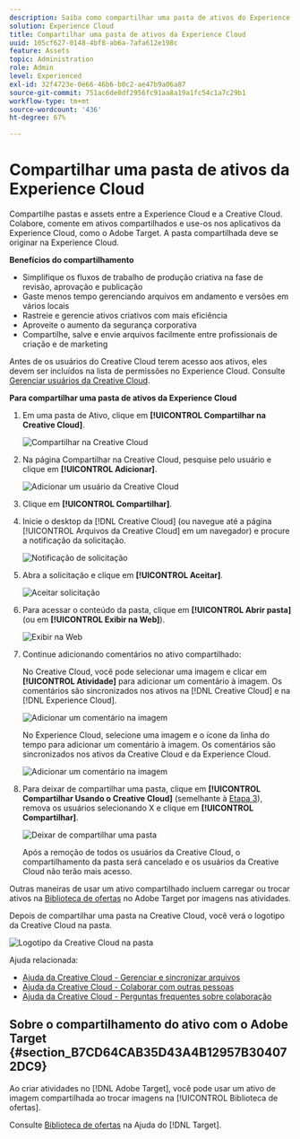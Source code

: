 ```yaml
---
description: Saiba como compartilhar uma pasta de ativos do Experience Cloud com usuários do Creative Cloud.
solution: Experience Cloud
title: Compartilhar uma pasta de ativos da Experience Cloud
uuid: 105cf627-0148-4bf8-ab6a-7afa612e198c
feature: Assets
topic: Administration
role: Admin
level: Experienced
exl-id: 32f4723e-0e66-46b6-b0c2-ae47b9a06a87
source-git-commit: 751ac6de0df2956fc91aa8a19a1fc54c1a7c29b1
workflow-type: tm+mt
source-wordcount: '436'
ht-degree: 67%

---
```


# Compartilhar uma pasta de ativos da Experience Cloud

Compartilhe pastas e assets entre a Experience Cloud e a Creative Cloud. Colabore, comente em ativos compartilhados e use-os nos aplicativos da Experience Cloud, como o Adobe Target. A pasta compartilhada deve se originar na Experience Cloud.

**Benefícios do compartilhamento**

* Simplifique os fluxos de trabalho de produção criativa na fase de revisão, aprovação e publicação
* Gaste menos tempo gerenciando arquivos em andamento e versões em vários locais
* Rastreie e gerencie ativos criativos com mais eficiência
* Aproveite o aumento da segurança corporativa
* Compartilhe, salve e envie arquivos facilmente entre profissionais de criação e de marketing

Antes de os usuários do Creative Cloud terem acesso aos ativos, eles devem ser incluídos na lista de permissões no Experience Cloud. Consulte [Gerenciar usuários da Creative Cloud](manage-cc-users.md).

**Para compartilhar uma pasta de ativos da Experience Cloud**

1. Em uma pasta de Ativo, clique em **[!UICONTROL Compartilhar na Creative Cloud]**.

   ![Compartilhar na Creative Cloud](../../assets/asset-share-cc.png)
1. Na página Compartilhar na Creative Cloud, pesquise pelo usuário e clique em **[!UICONTROL Adicionar]**.

   ![Adicionar um usuário da Creative Cloud](../../assets/asset-share-cc-page.png)

1. Clique em **[!UICONTROL Compartilhar]**.
1. Inicie o desktop da [!DNL Creative Cloud] (ou navegue até a página [!UICONTROL Arquivos da Creative Cloud] em um navegador) e procure a notificação da solicitação.

   ![Notificação de solicitação](../../assets/cc_share_request.png)
1. Abra a solicitação e clique em **[!UICONTROL Aceitar]**.

   ![Aceitar solicitação](../../assets/cc_share_accept.png)
1. Para acessar o conteúdo da pasta, clique em **[!UICONTROL Abrir pasta]** (ou em **[!UICONTROL Exibir na Web]**).

   ![Exibir na Web](../../assets/creative_cloud_open_folder.png)
1. Continue adicionando comentários no ativo compartilhado:

   No Creative Cloud, você pode selecionar uma imagem e clicar em **[!UICONTROL Atividade]** para adicionar um comentário à imagem. Os comentários são sincronizados nos ativos na [!DNL Creative Cloud] e na [!DNL Experience Cloud].

   ![Adicionar um comentário na imagem](../../assets/asset_comment_cc.png)

   No Experience Cloud, selecione uma imagem e o ícone da linha do tempo para adicionar um comentário à imagem. Os comentários são sincronizados nos ativos da Creative Cloud e da Experience Cloud.

   ![Adicionar um comentário na imagem](../../assets/asset_comment_mac.png)

1. Para deixar de compartilhar uma pasta, clique em **[!UICONTROL Compartilhar Usando o Creative Cloud]** (semelhante à [Etapa 3](share.md)), remova os usuários selecionando X e clique em **[!UICONTROL Compartilhar]**.

   ![Deixar de compartilhar uma pasta](../../assets/asset_remove_user.png)

   Após a remoção de todos os usuários da Creative Cloud, o compartilhamento da pasta será cancelado e os usuários da Creative Cloud não terão mais acesso.

Outras maneiras de usar um ativo compartilhado incluem carregar ou trocar ativos na [Biblioteca de ofertas](https://experienceleague.adobe.com/docs/target/using/experiences/offers/manage-content.html) no Adobe Target por imagens nas atividades.

Depois de compartilhar uma pasta na Creative Cloud, você verá o logotipo da Creative Cloud na pasta.

![Logotipo da Creative Cloud na pasta](../../assets/asset-cc-logo.png)

Ajuda relacionada:

* [Ajuda da Creative Cloud - Gerenciar e sincronizar arquivos](https://helpx.adobe.com/br/creative-cloud/help/sync-creative-cloud-files.html)
* [Ajuda da Creative Cloud - Colaborar com outras pessoas](https://helpx.adobe.com/br/creative-cloud/help/collaboration.html)
* [Ajuda da Creative Cloud - Perguntas frequentes sobre colaboração](https://helpx.adobe.com/br/creative-cloud/help/collaboration-faq.html)

## Sobre o compartilhamento do ativo com o Adobe Target {#section_B7CD64CAB35D43A4B12957B304072DC9}

Ao criar atividades no [!DNL Adobe Target], você pode usar um ativo de imagem compartilhada ao trocar imagens na [!UICONTROL Biblioteca de ofertas].

Consulte [Biblioteca de ofertas](https://experienceleague.adobe.com/docs/target/using/experiences/offers/manage-content.html) na Ajuda do [!DNL Target].